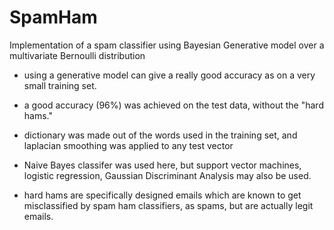 # SpamHam
Implementation of a spam classifier using Bayesian Generative model over a multivariate Bernoulli distribution

- using a generative model can give a really good accuracy as on a very small training set.
- a good accuracy (96%) was achieved on the test data, without the "hard hams."
- dictionary was made out of the words used in the training set, and laplacian smoothing was applied to any test vector
- Naive Bayes classifer was used here, but support vector machines, logistic regression, Gaussian Discriminant Analysis may also be used.


- hard hams are specifically designed emails which are known to get misclassified by spam ham classifiers, as spams, but are actually legit emails.
